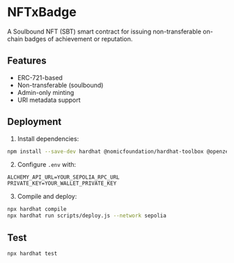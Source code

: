 # NFTxBadge

A Soulbound NFT (SBT) smart contract for issuing non-transferable on-chain badges of achievement or reputation.

## Features

- ERC-721-based
- Non-transferable (soulbound)
- Admin-only minting
- URI metadata support

## Deployment

1. Install dependencies:
```bash
npm install --save-dev hardhat @nomicfoundation/hardhat-toolbox @openzeppelin/contracts
```

2. Configure `.env` with:
```
ALCHEMY_API_URL=YOUR_SEPOLIA_RPC_URL
PRIVATE_KEY=YOUR_WALLET_PRIVATE_KEY
```

3. Compile and deploy:
```bash
npx hardhat compile
npx hardhat run scripts/deploy.js --network sepolia
```

## Test

```bash
npx hardhat test
```
